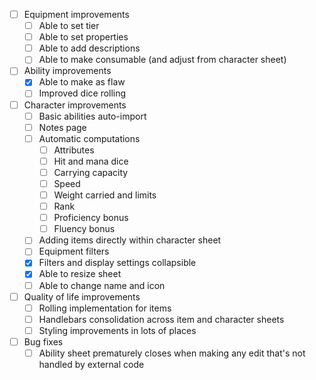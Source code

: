 - [ ] Equipment improvements
  - [ ] Able to set tier
  - [ ] Able to set properties
  - [ ] Able to add descriptions
  - [ ] Able to make consumable (and adjust from character sheet)
- [ ] Ability improvements
  - [x] Able to make as flaw
  - [ ] Improved dice rolling
- [ ] Character improvements
  - [ ] Basic abilities auto-import
  - [ ] Notes page
  - [ ] Automatic computations
    - [ ] Attributes
    - [ ] Hit and mana dice
    - [ ] Carrying capacity
    - [ ] Speed
    - [ ] Weight carried and limits
    - [ ] Rank
    - [ ] Proficiency bonus
    - [ ] Fluency bonus
  - [ ] Adding items directly within character sheet
  - [ ] Equipment filters
  - [x] Filters and display settings collapsible
  - [x] Able to resize sheet
  - [ ] Able to change name and icon
- [ ] Quality of life improvements
  - [ ] Rolling implementation for items
  - [ ] Handlebars consolidation across item and character sheets
  - [ ] Styling improvements in lots of places
- [ ] Bug fixes
  - [ ] Ability sheet prematurely closes when making any edit that's not handled by external code